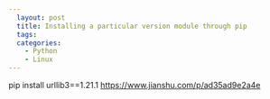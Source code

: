 ```yaml
---
  layout: post
  title: Installing a particular version module through pip
  tags:
  categories:
    - Python
    - Linux
---
```


pip install urllib3==1.21.1
https://www.jianshu.com/p/ad35ad9e2a4e
